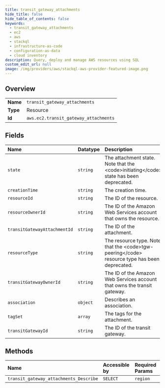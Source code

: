 ```yaml
---
title: transit_gateway_attachments
hide_title: false
hide_table_of_contents: false
keywords:
  - transit_gateway_attachments
  - ec2
  - aws    
  - stackql
  - infrastructure-as-code
  - configuration-as-data
  - cloud inventory
description: Query, deploy and manage AWS resources using SQL
custom_edit_url: null
image: /img/providers/aws/stackql-aws-provider-featured-image.png
---
```

  
    

## Overview
<table><tbody>
<tr><td><b>Name</b></td><td><code>transit_gateway_attachments</code></td></tr>
<tr><td><b>Type</b></td><td>Resource</td></tr>
<tr><td><b>Id</b></td><td><code>aws.ec2.transit_gateway_attachments</code></td></tr>
</tbody></table>

## Fields
| Name | Datatype | Description |
|:-----|:---------|:------------|
| `state` | `string` | The attachment state. Note that the &lt;code&gt;initiating&lt;/code&gt; state has been deprecated. |
| `creationTime` | `string` | The creation time. |
| `resourceId` | `string` | The ID of the resource. |
| `resourceOwnerId` | `string` | The ID of the Amazon Web Services account that owns the resource. |
| `transitGatewayAttachmentId` | `string` | The ID of the attachment. |
| `resourceType` | `string` | The resource type. Note that the &lt;code&gt;tgw-peering&lt;/code&gt; resource type has been deprecated. |
| `transitGatewayOwnerId` | `string` | The ID of the Amazon Web Services account that owns the transit gateway. |
| `association` | `object` | Describes an association. |
| `tagSet` | `array` | The tags for the attachment. |
| `transitGatewayId` | `string` | The ID of the transit gateway. |
## Methods
| Name | Accessible by | Required Params |
|:-----|:--------------|:----------------|
| `transit_gateway_attachments_Describe` | `SELECT` | `region` |
